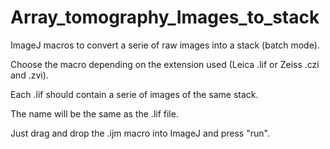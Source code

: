 # Array_tomography_Images_to_stack

ImageJ macros to convert a serie of raw images into a stack (batch mode).

Choose the macro depending on the extension used (Leica .lif or Zeiss .czi and .zvi). 

Each .lif should contain a serie of images of the same stack. 

The name will be the same as the .lif file.

Just drag and drop the .ijm macro into ImageJ and press "run".
